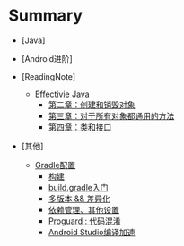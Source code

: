 # Summary

* [Java]
* [Android进阶]
* [ReadingNote]
   - [Effectivie Java](readingnotes/effective_readme.md)
       - [第二章：创建和销毁对象](readingnotes/effective_chapter2.md)
       - [第三章：对于所有对象都通用的方法](readingnotes/effective_chapter3.md)
       - [第四章：类和接口](readingnotes/effective_chapter4.md)

* [其他]
    - [Gradle配置](others/gradle_readme.md)
        - [构建](others/gradle_build.md)    
        - [build.gradle入门](others/gradle_getting_started.md)
        - [多版本 && 差异化](others/gradle_multiple.md)
        - [依赖管理、其他设置](others/gradle_rely.md)
        - [Proguard : 代码混淆](others/proguard.md)
        - [Android Studio编译加速](others/as_speed_up.md)
